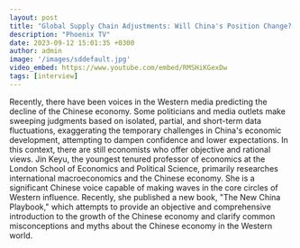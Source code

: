 ```yaml
---
layout: post
title: "Global Supply Chain Adjustments: Will China's Position Change? | Why is the West Keen on Hyping the 'China Collapse Theory'? | Interview with LSE Professor Jin Keyu | Dialogue"
description: "Phoenix TV"
date: 2023-09-12 15:01:35 +0300
author: admin
image: '/images/sddefault.jpg'
video_embed: https://www.youtube.com/embed/RMSHiKGexDw
tags: [interview]
---
```

Recently, there have been voices in the Western media predicting the decline of the Chinese economy. Some politicians and media outlets make sweeping judgments based on isolated, partial, and short-term data fluctuations, exaggerating the temporary challenges in China's economic development, attempting to dampen confidence and lower expectations. In this context, there are still economists who offer objective and rational views. Jin Keyu, the youngest tenured professor of economics at the London School of Economics and Political Science, primarily researches international macroeconomics and the Chinese economy. She is a significant Chinese voice capable of making waves in the core circles of Western influence. Recently, she published a new book, "The New China Playbook," which attempts to provide an objective and comprehensive introduction to the growth of the Chinese economy and clarify common misconceptions and myths about the Chinese economy in the Western world.